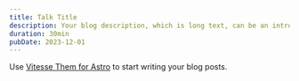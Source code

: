 ```yaml
---
title: Talk Title
description: Your blog description, which is long text, can be an introduction to the post or a paragraph of the post.
duration: 30min
pubDate: 2023-12-01
---
```


Use [Vitesse Them for Astro](https://astro.build/themes/details/vitesse-theme-for-astro/) to start writing your blog posts.
